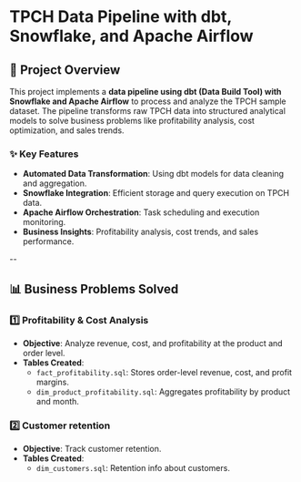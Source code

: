 # **TPCH Data Pipeline with dbt, Snowflake, and Apache Airflow**

## **📌 Project Overview**

This project implements a **data pipeline using dbt (Data Build Tool) with Snowflake and Apache Airflow** to process and analyze the TPCH sample dataset. The pipeline transforms raw TPCH data into structured analytical models to solve business problems like profitability analysis, cost optimization, and sales trends.

### **✨ Key Features**

- **Automated Data Transformation**: Using dbt models for data cleaning and aggregation.
- **Snowflake Integration**: Efficient storage and query execution on TPCH data.
- **Apache Airflow Orchestration**: Task scheduling and execution monitoring.
- **Business Insights**: Profitability analysis, cost trends, and sales performance.

--

## **📊 Business Problems Solved**

### **1️⃣ Profitability & Cost Analysis**

- **Objective**: Analyze revenue, cost, and profitability at the product and order level.
- **Tables Created**:
  - `fact_profitability.sql`: Stores order-level revenue, cost, and profit margins.
  - `dim_product_profitability.sql`: Aggregates profitability by product and month.

### **2️⃣ Customer retention**

- **Objective**: Track customer retention.
- **Tables Created**:
  - `dim_customers.sql`: Retention info about customers.
